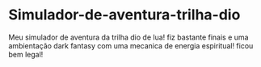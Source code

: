 # Simulador-de-aventura-trilha-dio
Meu simulador de aventura da trilha dio de lua! fiz bastante finais e uma ambientação dark fantasy com uma mecanica de energia espiritual! ficou bem legal!
